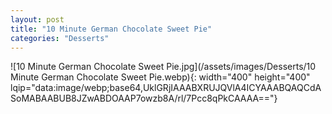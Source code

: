 ```yaml
---
layout: post
title: "10 Minute German Chocolate Sweet Pie"
categories: "Desserts"
---
```

![10 Minute German Chocolate Sweet Pie.jpg](/assets/images/Desserts/10 Minute German Chocolate Sweet Pie.webp){: width="400" height="400" lqip="data:image/webp;base64,UklGRjIAAABXRUJQVlA4ICYAAABQAQCdASoMABAABUB8JZwABDOAAP7owzb8A/rl/7Pcc8qPkCAAAA=="}

